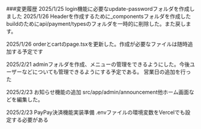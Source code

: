 ###変更履歴
2025/1/25 login機能に必要なupdate-passwordフォルダを作成しました
2025/1/26 Headerを作成するために\_componentsフォルダを作成した
buildのためにapi/payment/typesのフォルダを一時的に削除した。また戻します。

2025/1/26 orderとcartのpage.tsxを更新した。作成が必要なファイルは随時追加する予定です

2025/2/21 adminフォルダを作成、メニューの管理をできるようにした。今後ユーザーなどについても管理できるようにする予定である。
営業日の追加を行った

2025/2/23 お知らせ機能の追加 src/app/admin/announcement他ホーム画面などを編集した。

2025/2/23 PayPay決済機能実装準備 .envファイルの環境変数をVercelでも設定する必要がある
